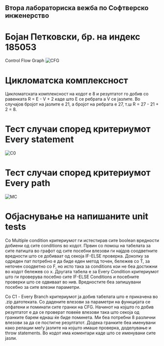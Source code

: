 ## Втора лабораториска вежба по Софтверско инженерство

# Бојан Петковски, бр. на индекс 185053

Control Flow Graph
![CFG](https://user-images.githubusercontent.com/74257097/119269002-c287e680-bbf5-11eb-8e2d-8e8096fd877f.png)

# Цикломатска комплексност

Цикломатската комплексност на кодот е 8 и резултатот го добив со равенката R = E - V + 2 каде што E се ребрата а V се јазлите. Во случајов бројот на јазлите е 21, а бројот на ребрата е 27, т.ш R = 27 - 21 + 2 = 8.

# Тест случаи според критериумот Every statement
![C0](https://user-images.githubusercontent.com/74257097/119269034-e9deb380-bbf5-11eb-970a-019fa2035e0d.png)

# Тест случаи според критериумот Every path
![MC](https://user-images.githubusercontent.com/74257097/119269041-f8c56600-bbf5-11eb-989c-1a2dc5b2975f.png)

# Објаснување на напишаните unit tests

Со Multiple condition критериумот ги истестирав сите boolean вредности добиени од сите conditions во кодот. Првин со помош на табелата за сите патишта во графот од сите посебни влезови ги најдов соодветните вредности што се добиваат од секоја IF-ELSE проверка. Доколку за одреден пат потребно е да биде еден метод точен, бележев со T, за неточен соодветно со F, но исто така за conditions кои не беа достижни во кодот бележев со х. Другата табела е за Every Condition критериумот што ги проверува посебно сите IF-ELSE Conditions и посебните проверки што се одвиваат во нив. Вредностите беа запишувани посебно за сите влезни параметри.
 
Со C1 - Еvery Branch критериумот ја добив табелата што е прикачена во .zip датотеката. Со дадените влезови за параметри на функцијата се опфатени и поминати сите гранки на CFG. Начинот на којшто го добив резултатот е да се проверат повеќе влезови така што секоја од гранките барем еднаш ќе биде поминета. Ми беа потребни 8 различни влезови за да се постигне резултатот. Додека гранките беа именувани како релации меѓу јазлите на којшто имаше проверка, доделување и throw statements. Во кодот има коментари каде што се именувани сите јазли.
